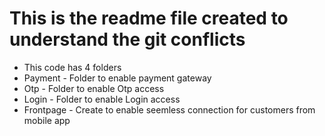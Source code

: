 # This is the readme file created to understand the git conflicts

  
- This code has 4 folders
- Payment   - Folder to enable payment gateway
- Otp       - Folder to enable Otp access
- Login     - Folder to enable Login access
- Frontpage - Create to enable seemless connection for customers from mobile app
